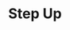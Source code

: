 ---
pid: ch224
title: Step Up
location_transcription: Penn Campus
coordinates: "[-75.194302694304, 39.951799348524]"
zipcode: '19107'
gen_neighborhood: Center City
neighborhood: Washington Square West,Avenue of The Arts,Midtown Village,Chinatown
outside_phl: 
age: '24'
age_range: 20-29
instagram: 
image_file_name: ch_224.jpg
proposal_transcription: |-
  [graph with //wealth// and //societal importance// axes]
  lower income is most socially important
  higher income is least societal importance
  [graphics on surfaces]
topic: Class Structure,Inequality,Social Justice
topic_summary: 0, 0, 0
type: Sculpture Statue
keywords_other: graph, class, wealth, income
credit: Rahul Kerur
image_labels: 
twitter: 
facebook: 
permalink: "/monuments/ch224/"
layout: item-page
---